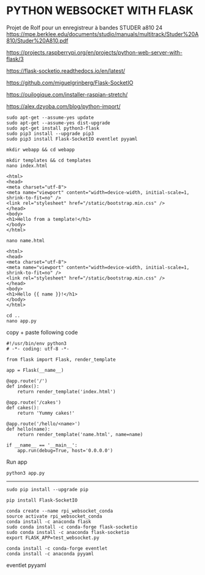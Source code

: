 
# PYTHON WEBSOCKET WITH FLASK

Projet de Rolf pour un enregistreur à bandes STUDER a810 24
https://mpe.berklee.edu/documents/studio/manuals/multitrack/Studer%20A810/Studer%20A810.pdf



https://projects.raspberrypi.org/en/projects/python-web-server-with-flask/3

https://flask-socketio.readthedocs.io/en/latest/

https://github.com/miguelgrinberg/Flask-SocketIO

https://ouilogique.com/installer-raspian-stretch/

https://alex.dzyoba.com/blog/python-import/


    sudo apt-get --assume-yes update
    sudo apt-get --assume-yes dist-upgrade
    sudo apt-get install python3-flask
    sudo pip3 install --upgrade pip3
    sudo pip3 install Flask-SocketIO eventlet pyyaml

    mkdir webapp && cd webapp

    mkdir templates && cd templates
    nano index.html

```
<html>
<head>
<meta charset="utf-8">
<meta name="viewport" content="width=device-width, initial-scale=1, shrink-to-fit=no" />
<link rel="stylesheet" href="/static/bootstrap.min.css" />
</head>
<body>
<h1>Hello from a template!</h1>
</body>
</html>
```

    nano name.html

```
<html>
<head>
<meta charset="utf-8">
<meta name="viewport" content="width=device-width, initial-scale=1, shrink-to-fit=no" />
<link rel="stylesheet" href="/static/bootstrap.min.css" />
</head>
<body>
<h1>Hello {{ name }}!</h1>
</body>
</html>
```

    cd ..
    nano app.py
copy + paste following code

```
#!/usr/bin/env python3
# -*- coding: utf-8 -*-

from flask import Flask, render_template

app = Flask(__name__)

@app.route('/')
def index():
    return render_template('index.html')

@app.route('/cakes')
def cakes():
    return 'Yummy cakes!'

@app.route('/hello/<name>')
def hello(name):
    return render_template('name.html', name=name)

if __name__ == '__main__':
    app.run(debug=True, host='0.0.0.0')
```

Run app

    python3 app.py



---

    sudo pip install --upgrade pip

    pip install Flask-SocketIO

    conda create --name rpi_websocket_conda
    source activate rpi_websocket_conda
    conda install -c anaconda flask
    sudo conda install -c conda-forge flask-socketio
    sudo conda install -c anaconda flask-socketio
    export FLASK_APP=test_websocket.py

    conda install -c conda-forge eventlet
    conda install -c anaconda pyyaml

eventlet pyyaml




